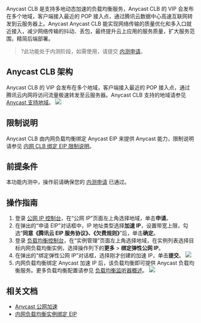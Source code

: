 Anycast CLB 是支持多地动态加速的负载均衡服务，Anycast CLB 的 VIP 会发布在多个地域，客户端接入最近的 POP 接入点，通过腾讯云数据中心高速互联网转发到云服务器上。Anycast
Anycast CLB 能实现网络传输的质量优化和多入口就近接入，减少网络传输的抖动、丢包，最终提升云上应用的服务质量，扩大服务范围，精简后端部署。
>?此功能处于内测阶段，如需使用，请提交 [内测申请](https://cloud.tencent.com/apply/p/47mdddtoc56)。


## Anycast CLB 架构
Anycast CLB 的 VIP 会发布在多个地域，客户端接入最近的 POP 接入点，通过腾讯云内网将访问流量极速转发至云服务器。Anycast CLB 支持的地域请参见[ Anycast 支持地域](https://cloud.tencent.com/document/product/644/12617#.3Ca-id.3D.22widthcost.22.3E.E5.85.AC.E7.BD.91.E7.BD.91.E7.BB.9C.E8.B4.B9.E7.94.A8.3C.2Fa.3E)。
![](https://qcloudimg.tencent-cloud.cn/raw/b8599852ac26f048208250cb12b3c216.svg)


## 限制说明
Anycast CLB 由内网负载均衡绑定 Anycast EIP 来提供 Anycast 能力，限制说明请参见 [内网 CLB 绑定 EIP 限制说明](https://cloud.tencent.com/document/product/214/65682#restriction)。

## 前提条件
本功能内测中，操作前请确保您的 [内测申请](https://cloud.tencent.com/apply/p/47mdddtoc56) 已通过。

## 操作指南
1. 登录 [公网 IP 控制台](https://console.cloud.tencent.com/cvm/eip?rid=1)，在“公网 IP”页面左上角选择地域，单击**申请**。
2. 在弹出的“申请 EIP”对话框中，IP 地址类型选择**加速 IP**，设置带宽上限，勾选“**同意《腾讯云 EIP 服务协议》、《欠费规则》**”后，单击**确定**。
3. 登录 [负载均衡控制台](https://console.cloud.tencent.com/clb)，在“实例管理”页面左上角选择地域，在实例列表选择目标内网负载均衡实例，选择操作列下的**更多** > **绑定弹性公网 IP**。
4. 在弹出的“绑定弹性公网 IP”对话框，选择刚才创建的加速 IP，单击**提交**。
![](https://qcloudimg.tencent-cloud.cn/raw/6be2e9622594a9cd93939f27fdfaeba1.png)
5. 内网负载均衡绑定 Anycast 加速 IP 后，该负载均衡即可提供 Anycast 负载均衡服务。更多负载均衡配置请参见 [负载均衡监听器概述](https://cloud.tencent.com/document/product/214/6151)。
![](https://main.qcloudimg.com/raw/dae5e2248aede6d523e7de28afbed0d5.png)


## 相关文档
- [Anycast 公网加速](https://cloud.tencent.com/document/product/644)
- [内网负载均衡实例绑定 EIP](https://cloud.tencent.com/document/product/214/65682)
